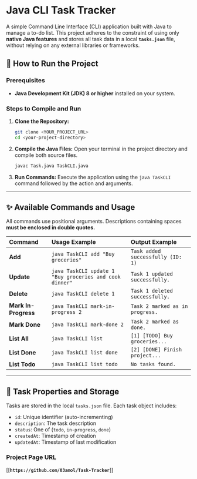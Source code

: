 # Java CLI Task Tracker

A simple Command Line Interface (CLI) application built with Java to manage a to-do list. This project adheres to the constraint of using only **native Java features** and stores all task data in a local **`tasks.json`** file, without relying on any external libraries or frameworks.

## 🚀 How to Run the Project

### Prerequisites

* **Java Development Kit (JDK) 8 or higher** installed on your system.

### Steps to Compile and Run

1.  **Clone the Repository:**
    ```bash
    git clone <YOUR_PROJECT_URL>
    cd <your-project-directory>
    ```

2.  **Compile the Java Files:**
    Open your terminal in the project directory and compile both source files.
    ```bash
    javac Task.java TaskCLI.java
    ```

3.  **Run Commands:**
    Execute the application using the `java TaskCLI` command followed by the action and arguments.

---

## ✨ Available Commands and Usage

All commands use positional arguments. Descriptions containing spaces **must be enclosed in double quotes.**

| Command | Usage Example | Output Example |
| :--- | :--- | :--- |
| **Add** | `java TaskCLI add "Buy groceries"` | `Task added successfully (ID: 1)` |
| **Update** | `java TaskCLI update 1 "Buy groceries and cook dinner"` | `Task 1 updated successfully.` |
| **Delete** | `java TaskCLI delete 1` | `Task 1 deleted successfully.` |
| **Mark In-Progress** | `java TaskCLI mark-in-progress 2` | `Task 2 marked as in progress.` |
| **Mark Done** | `java TaskCLI mark-done 2` | `Task 2 marked as done.` |
| **List All** | `java TaskCLI list` | `[1] [TODO] Buy groceries...` |
| **List Done** | `java TaskCLI list done` | `[2] [DONE] Finish project...` |
| **List Todo** | `java TaskCLI list todo` | `No tasks found.` |

---

## 💾 Task Properties and Storage

Tasks are stored in the local `tasks.json` file. Each task object includes:

* `id`: Unique identifier (auto-incrementing)
* `description`: The task description
* `status`: One of (`todo`, `in-progress`, `done`)
* `createdAt`: Timestamp of creation
* `updatedAt`: Timestamp of last modification

### Project Page URL
[\[**`https://github.com/03amol/Task-Tracker`**\]]